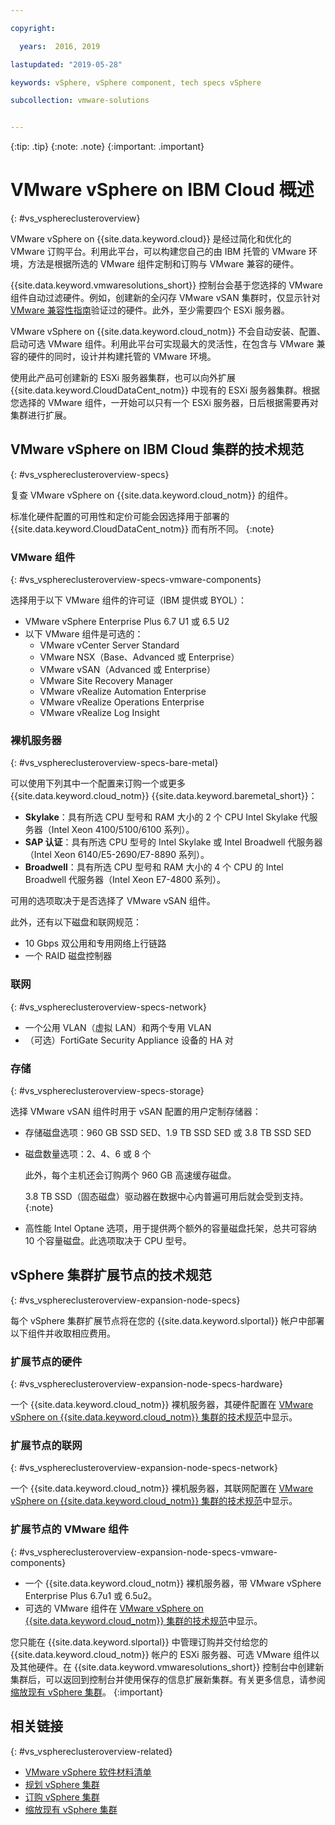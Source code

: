 ```yaml
---

copyright:

  years:  2016, 2019

lastupdated: "2019-05-28"

keywords: vSphere, vSphere component, tech specs vSphere

subcollection: vmware-solutions


---
```


{:tip: .tip}
{:note: .note}
{:important: .important}

# VMware vSphere on IBM Cloud 概述
{: #vs_vsphereclusteroverview}

VMware vSphere on {{site.data.keyword.cloud}} 是经过简化和优化的 VMware 订购平台。利用此平台，可以构建您自己的由 IBM 托管的 VMware 环境，方法是根据所选的 VMware 组件定制和订购与 VMware 兼容的硬件。

{{site.data.keyword.vmwaresolutions_short}} 控制台会基于您选择的 VMware 组件自动过滤硬件。例如，创建新的全闪存 VMware vSAN 集群时，仅显示针对 [VMware 兼容性指南](https://www.vmware.com/resources/compatibility/search.php)验证过的硬件。此外，至少需要四个 ESXi 服务器。

VMware vSphere on {{site.data.keyword.cloud_notm}} 不会自动安装、配置、启动可选 VMware 组件。利用此平台可实现最大的灵活性，在包含与 VMware 兼容的硬件的同时，设计并构建托管的 VMware 环境。

使用此产品可创建新的 ESXi 服务器集群，也可以向外扩展 {{site.data.keyword.CloudDataCent_notm}} 中现有的 ESXi 服务器集群。根据您选择的 VMware 组件，一开始可以只有一个 ESXi 服务器，日后根据需要再对集群进行扩展。

## VMware vSphere on IBM Cloud 集群的技术规范
{: #vs_vsphereclusteroverview-specs}

复查 VMware vSphere on {{site.data.keyword.cloud_notm}} 的组件。

标准化硬件配置的可用性和定价可能会因选择用于部署的 {{site.data.keyword.CloudDataCent_notm}} 而有所不同。
{:note}

### VMware 组件
{: #vs_vsphereclusteroverview-specs-vmware-components}

选择用于以下 VMware 组件的许可证（IBM 提供或 BYOL）：
* VMware vSphere Enterprise Plus 6.7 U1 或 6.5 U2
* 以下 VMware 组件是可选的：
   * VMware vCenter Server Standard
   * VMware NSX（Base、Advanced 或 Enterprise）
   * VMware vSAN（Advanced 或 Enterprise）
   * VMware Site Recovery Manager
   * VMware vRealize Automation Enterprise
   * VMware vRealize Operations Enterprise
   * VMware vRealize Log Insight

### 裸机服务器
{: #vs_vsphereclusteroverview-specs-bare-metal}

可以使用下列其中一个配置来订购一个或更多 {{site.data.keyword.cloud_notm}} {{site.data.keyword.baremetal_short}}：
* **Skylake**：具有所选 CPU 型号和 RAM 大小的 2 个 CPU Intel Skylake 代服务器（Intel Xeon 4100/5100/6100 系列）。
* **SAP 认证**：具有所选 CPU 型号的 Intel Skylake 或 Intel Broadwell 代服务器（Intel Xeon 6140/E5-2690/E7-8890 系列）。
* **Broadwell**：具有所选 CPU 型号和 RAM 大小的 4 个 CPU 的 Intel Broadwell 代服务器（Intel Xeon E7-4800 系列）。

可用的选项取决于是否选择了 VMware vSAN 组件。

此外，还有以下磁盘和联网规范：
* 10 Gbps 双公用和专用网络上行链路
* 一个 RAID 磁盘控制器

### 联网
{: #vs_vsphereclusteroverview-specs-network}

* 一个公用 VLAN（虚拟 LAN）和两个专用 VLAN
* （可选）FortiGate Security Appliance 设备的 HA 对

### 存储
{: #vs_vsphereclusteroverview-specs-storage}

选择 VMware vSAN 组件时用于 vSAN 配置的用户定制存储器：
* 存储磁盘选项：960 GB SSD SED、1.9 TB SSD SED 或 3.8 TB SSD SED
* 磁盘数量选项：2、4、6 或 8 个

  此外，每个主机还会订购两个 960 GB 高速缓存磁盘。

  3.8 TB SSD（固态磁盘）驱动器在数据中心内普遍可用后就会受到支持。
  {:note}
* 高性能 Intel Optane 选项，用于提供两个额外的容量磁盘托架，总共可容纳 10 个容量磁盘。此选项取决于 CPU 型号。

## vSphere 集群扩展节点的技术规范
{: #vs_vsphereclusteroverview-expansion-node-specs}

每个 vSphere 集群扩展节点将在您的 {{site.data.keyword.slportal}} 帐户中部署以下组件并收取相应费用。

### 扩展节点的硬件
{: #vs_vsphereclusteroverview-expansion-node-specs-hardware}

一个 {{site.data.keyword.cloud_notm}} 裸机服务器，其硬件配置在 [VMware vSphere on {{site.data.keyword.cloud_notm}} 集群的技术规范](/docs/services/vmwaresolutions/vsphere?topic=vmware-solutions-vs_vsphereclusteroverview#specs)中显示。

### 扩展节点的联网
{: #vs_vsphereclusteroverview-expansion-node-specs-network}

一个 {{site.data.keyword.cloud_notm}} 裸机服务器，其联网配置在 [VMware vSphere on {{site.data.keyword.cloud_notm}} 集群的技术规范](/docs/services/vmwaresolutions/vsphere?topic=vmware-solutions-vs_vsphereclusteroverview#specs)中显示。

### 扩展节点的 VMware 组件
{: #vs_vsphereclusteroverview-expansion-node-specs-vmware-components}

* 一个 {{site.data.keyword.cloud_notm}} 裸机服务器，带 VMware vSphere Enterprise Plus 6.7u1 或 6.5u2。  
* 可选的 VMware 组件在 [VMware vSphere on {{site.data.keyword.cloud_notm}} 集群的技术规范](/docs/services/vmwaresolutions/vsphere?topic=vmware-solutions-vs_vsphereclusteroverview#specs)中显示。

您只能在 {{site.data.keyword.slportal}} 中管理订购并交付给您的 {{site.data.keyword.cloud_notm}} 帐户的 ESXi 服务器、可选 VMware 组件以及其他硬件。在 {{site.data.keyword.vmwaresolutions_short}} 控制台中创建新集群后，可以返回到控制台并使用保存的信息扩展新集群。有关更多信息，请参阅[缩放现有 vSphere 集群](/docs/services/vmwaresolutions/vsphere?topic=vmware-solutions-vs_scalingexistingclusters)。
{:important}

## 相关链接
{: #vs_vsphereclusteroverview-related}

* [VMware vSphere 软件材料清单](/docs/services/vmwaresolutions/vsphere?topic=vmware-solutions-vs_bom)
* [规划 vSphere 集群](/docs/services/vmwaresolutions/vsphere?topic=vmware-solutions-vs_planning)
* [订购 vSphere 集群](/docs/services/vmwaresolutions/vsphere?topic=vmware-solutions-vs_orderinginstances)
* [缩放现有 vSphere 集群](/docs/services/vmwaresolutions/vsphere?topic=vmware-solutions-vs_scalingexistingclusters)
